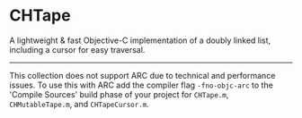 # CHTape
A lightweight &amp; fast Objective-C implementation of a doubly linked list, including a cursor for easy traversal.

---
This collection does not support ARC due to technical and performance issues. To use this with ARC add the compiler flag `-fno-objc-arc` to the 'Compile Sources' build phase of your project for `CHTape.m`, `CHMutableTape.m`, and `CHTapeCursor.m`.
